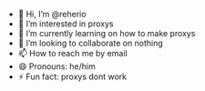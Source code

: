 - 👋 Hi, I’m @reherio 
- 👀 I’m interested in proxys
- 🌱 I’m currently learning on how to make proxys
- 💞️ I’m looking to collaborate on nothing
- 📫 How to reach me by email
- 😄 Pronouns: he/him
- ⚡ Fun fact: proxys dont work

<!---
reherio/reherio is a ✨ special ✨ repository because its `README.md` (this file) appears on your GitHub profile.
You can click the Preview link to take a look at your changes.
--->
